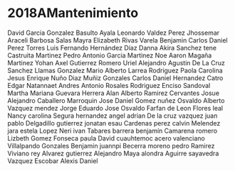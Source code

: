 # 2018AMantenimiento
David Garcia Gonzalez
Basulto Ayala Leonardo
Valdez Perez Jhossemar Araceli 
Barbosa Salas Mayra Elizabeth
Rivas Varela Benjamin
Carlos Daniel Perez Torres
Luis Fernando Hernández Díaz
Danna Akira Sanchez tene
Castruita Martinez Pedro Antonio
Garcia Martinez Noe Aaron
Magaña Martinez Yohan Axel
Gutierrez Romero Uriel Alejandro
Agustin De La Cruz Sanchez
Llamas Gonzalez Mario Alberto
Larrea Rodriguez Paola Carolina 
Jesus Enrique Nuño Diaz
Muñiz Gonzales Carlos Daniel
Hernandez Catro Edgar Natannaet
Andres Antonio Rosales Rodriguez 
Enciso Sandoval Martha Mariana
Guevara Herrera Alan Alberto
Ramirez Cervantes Josue Alejandro
Caballero Marroquin Jose Daniel
Gomez nuñez Osvaldo Alberto
Vazquez mendez Jorge Eduardo
Jose Osvaldo Farfan de Leon
Flores leal Nancy carolina
Segura hernandez angel adrian
De la cruz vazquez juan pablo
Delgadillo gutierrez jonatan esau
Cardenas perez calvin
Melendez jara estela
Lopez Neri ivan
Tabares barrera benjamín
Camarena romero Lizbeth
Gomez Fonseca paula
David cuauhtemoc acero valenciano 
Villalpando Gonzales Benjamin juannpi
Becerra moreno pedro
Ramirez Viviano rey
Alvarez gutierrez Alejandro
Maya alondra Aguirre sayavedra
Vazquez Escobar Alexis Daniel


 

